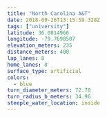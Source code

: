 ```yaml
---
title: "North Carolina A&T"
date: 2018-09-26T13:15:59.328Z
tags: ["university"]
latitude: 36.0814966
longitude: -79.7698507
elevation_meters: 235
distance_meters: 400
lap_lanes: 8
home_lanes: 8
surface_type: artificial
colors: 
  - blue
turn_diameter_meters: 72.78
turn_radius_b_meters: 34.96
steeple_water_location: inside
---
```


